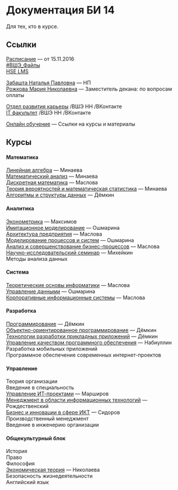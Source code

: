 # Документация БИ 14

Для тех, кто в курсе.


## Ссылки

[Расписание](http://nnov.hse.ru/fpppks/uvb) — от 15.11.2016  
[#ВШЭ_Файлы](https://yadi.sk/d/Y8Cwc88uxgXT5)  
[HSE LMS](http://lms.hse.ru/)  

[Забашта Наталья Павловна](http://www.hse.ru/org/persons/202023) — НП  
[Рожкова Мария Николаевна](http://www.hse.ru/org/persons/201661) — Заместитель декана: по вопросам оплаты  

[Отдел развития карьеры](https://vk.com/hsenn_career) /ВШЭ НН /ВКонтакте  
[IT факультет](https://vk.com/hsennit) /ВШЭ НН /ВКонтакте  

[Онлайн обучение](online_education/README.md) — Ссылки на курсы и материалы  


## Курсы

#### Математика

[Линейная алгебра](2014-2015/141203_liniar_algebra.md) — Минаева  
[Математический анализ](2014-2015/150121_calculus.md) — Минаева  
[Дискретная математика](2014-2015/150411_descrete_math.md) — Маслова  
[Теория вероятностей и математическая статистика](2014-2015/150520_probability.md) — Минаева  
[Алгоритмы и структуры данных](2015-2016/151105_algorythms.md) — Дёмкин  


#### Аналитика

[Эконометрика](2014-2015/150126_econometrics.md) — Максимов  
[Имитационное моделирование](2015-2016/160404_modeling.md) — Ошмарина    
[Архитектура предприятия](2015-2016/160302_enterprise_architecture.md) — Маслова  
[Моделирование процессов и систем](2015-2016/160404_modeling.md) — Ошмарина  
[Анализ и совершенствование бизнес-процессов](2015-2016/160521_business_processes.md) — Маслова  
[Научно-исследовательский семинар](2016-2017/161116_research_seminar.md) — Михейкин  
Методы анализа данных


#### Система

[Теоретические основы информатики](2014-2015/150516_informatics.md) — Маслова  
[Управление данными](2015-2016/160130_data_management.md) — Ошмарина  
[Корпоративные информационные системы](2015-2016/160328_cis.md) — Маслова  


#### Разработка

[Программирование](2014-2015/141211_programming.md) — Дёмкин  
[Объектно-ориентированное программирование](2014-2015/150305_oop.md) — Дёмкин  
[Технологии разработки прикладных приложений](2015-2016/160114_app_development.md) — Дёмкин  
[Управление качеством программного обеспечения](2016-2017/161112_qa.md) — Набиуллин  
Разработка мобильных приложений  
Программное обеспечение современных интернет-проектов  


#### Управление

Теория организации  
Введение в специальность  
[Управление ИТ-проектами](2015-2016/151114_it_projects.md) — Марширов  
[Менеджмент в области информационных технологий](2015-2016/151116_it_management.md) — Рождественский  
[Бизнес и инновации в сфере ИКТ](2015-2016/160301_it_business.md) — Сидоров  
Производственный менеджмент  
Введение в инженерию организации  


#### Общекультурный блок  

История  
Право  
Философия  
[Экономическая теория](2014-2015/141018_economics.md) — Николаева  
Безопасность жизнедеятельности  
Английский язык  
